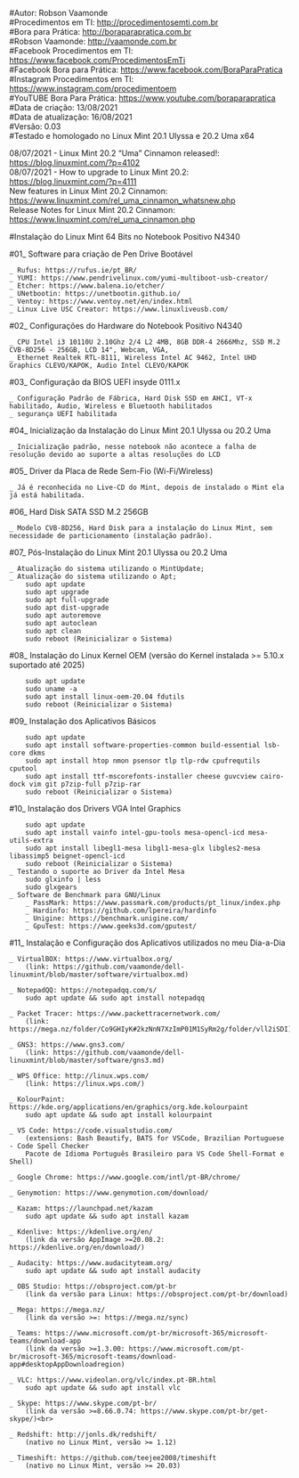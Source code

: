 #Autor: Robson Vaamonde<br>
#Procedimentos em TI: http://procedimentosemti.com.br<br>
#Bora para Prática: http://boraparapratica.com.br<br>
#Robson Vaamonde: http://vaamonde.com.br<br>
#Facebook Procedimentos em TI: https://www.facebook.com/ProcedimentosEmTi<br>
#Facebook Bora para Prática: https://www.facebook.com/BoraParaPratica<br>
#Instagram Procedimentos em TI: https://www.instagram.com/procedimentoem<br>
#YouTUBE Bora Para Prática: https://www.youtube.com/boraparapratica<br>
#Data de criação: 13/08/2021<br>
#Data de atualização: 16/08/2021<br>
#Versão: 0.03<br>
#Testado e homologado no Linux Mint 20.1 Ulyssa e 20.2 Uma x64

08/07/2021 - Linux Mint 20.2 “Uma” Cinnamon released!: https://blog.linuxmint.com/?p=4102<br>
08/07/2021 - How to upgrade to Linux Mint 20.2: https://blog.linuxmint.com/?p=4111<br>
New features in Linux Mint 20.2 Cinnamon: https://www.linuxmint.com/rel_uma_cinnamon_whatsnew.php<br>
Release Notes for Linux Mint 20.2 Cinnamon: https://www.linuxmint.com/rel_uma_cinnamon.php

#Instalação do Linux Mint 64 Bits no Notebook Positivo N4340

#01_ Software para criação de Pen Drive Bootável<br>

	_ Rufus: https://rufus.ie/pt_BR/
	_ YUMI: https://www.pendrivelinux.com/yumi-multiboot-usb-creator/
	_ Etcher: https://www.balena.io/etcher/
	_ UNetbootin: https://unetbootin.github.io/
	_ Ventoy: https://www.ventoy.net/en/index.html
	_ Linux Live USC Creator: https://www.linuxliveusb.com/

#02_ Configurações do Hardware do Notebook Positivo N4340<br>

	_ CPU Intel i3 10110U 2.10Ghz 2/4 L2 4MB, 8GB DDR-4 2666Mhz, SSD M.2 CVB-8D256 - 256GB, LCD 14", Webcam, VGA,
	_ Ethernet Realtek RTL-8111, Wireless Intel AC 9462, Intel UHD Graphics CLEVO/KAPOK, Audio Intel CLEVO/KAPOK

#03_ Configuração da BIOS UEFI insyde 0111.x<br>

	_ Configuração Padrão de Fábrica, Hard Disk SSD em AHCI, VT-x habilitado, Audio, Wireless e Bluetooth habilitados
	_ segurança UEFI habilitada
	
#04_ Inicialização da Instalação do Linux Mint 20.1 Ulyssa ou 20.2 Uma<br>

	_ Inicialização padrão, nesse notebook não acontece a falha de resolução devido ao suporte a altas resoluções do LCD

#05_ Driver da Placa de Rede Sem-Fio (Wi-Fi/Wireless)<br>

	_ Já é reconhecida no Live-CD do Mint, depois de instalado o Mint ela já está habilitada.

#06_ Hard Disk SATA SSD M.2 256GB<br>

	_ Modelo CVB-8D256, Hard Disk para a instalação do Linux Mint, sem necessidade de particionamento (instalação padrão).

#07_ Pós-Instalação do Linux Mint 20.1 Ulyssa ou 20.2 Uma<br>

	_ Atualização do sistema utilizando o MintUpdate;
	_ Atualização do sistema utilizando o Apt;
		sudo apt update
		sudo apt upgrade
		sudo apt full-upgrade
		sudo apt dist-upgrade
		sudo apt autoremove
		sudo apt autoclean
		sudo apt clean
		sudo reboot (Reinicializar o Sistema)

#08_ Instalação do Linux Kernel OEM (versão do Kernel instalada >= 5.10.x suportado até 2025)<br>

		sudo apt update
		sudo uname -a
		sudo apt install linux-oem-20.04 fdutils
		sudo reboot (Reinicializar o Sistema)

#09_ Instalação dos Aplicativos Básicos<br>

		sudo apt update
		sudo apt install software-properties-common build-essential lsb-core dkms
		sudo apt install htop nmon psensor tlp tlp-rdw cpufrequtils cputool
		sudo apt install ttf-mscorefonts-installer cheese guvcview cairo-dock vim git p7zip-full p7zip-rar
		sudo reboot (Reinicializar o Sistema)

#10_ Instalação dos Drivers VGA Intel Graphics<br>

		sudo apt update
		sudo apt install vainfo intel-gpu-tools mesa-opencl-icd mesa-utils-extra
		sudo apt install libegl1-mesa libgl1-mesa-glx libgles2-mesa libassimp5 beignet-opencl-icd
		sudo reboot (Reinicializar o Sistema)
	_ Testando o suporte ao Driver da Intel Mesa
		sudo glxinfo | less
		sudo glxgears
	_ Software de Benchmark para GNU/Linux
		_ PassMark: https://www.passmark.com/products/pt_linux/index.php
		_ Hardinfo: https://github.com/lpereira/hardinfo
		_ Unigine: https://benchmark.unigine.com/
		_ GpuTest: https://www.geeks3d.com/gputest/

#11_ Instalação e Configuração dos Aplicativos utilizados no meu Dia-a-Dia<br>

	_ VirtualBOX: https://www.virtualbox.org/
		(link: https://github.com/vaamonde/dell-linuxmint/blob/master/software/virtualbox.md)

	_ NotepadQQ: https://notepadqq.com/s/
		sudo apt update && sudo apt install notepadqq

	_ Packet Tracer: https://www.packettracernetwork.com/
		(link: https://mega.nz/folder/Co9GHIyK#2kzNnN7XzImP01M1SyRm2g/folder/vll2iSDI)

	_ GNS3: https://www.gns3.com/
		(link: https://github.com/vaamonde/dell-linuxmint/blob/master/software/gns3.md)

	_ WPS Office: http://linux.wps.com/
		(link: https://linux.wps.com/)

	_ KolourPaint: https://kde.org/applications/en/graphics/org.kde.kolourpaint
		sudo apt update && sudo apt install kolourpaint

	_ VS Code: https://code.visualstudio.com/
		(extensions: Bash Beautify, BATS for VSCode, Brazilian Portuguese - Code Spell Checker 
		Pacote de Idioma Português Brasileiro para VS Code Shell-Format e Shell)

	_ Google Chrome: https://www.google.com/intl/pt-BR/chrome/

	_ Genymotion: https://www.genymotion.com/download/

	_ Kazam: https://launchpad.net/kazam
		sudo apt update && sudo apt install kazam

	_ Kdenlive: https://kdenlive.org/en/
		(link da versão AppImage >=20.08.2: https://kdenlive.org/en/download/)

	_ Audacity: https://www.audacityteam.org/
		sudo apt update && sudo apt install audacity

	_ OBS Studio: https://obsproject.com/pt-br
		(link da versão para Linux: https://obsproject.com/pt-br/download)

	_ Mega: https://mega.nz/
		(link da versão >=: https://mega.nz/sync)

	_ Teams: https://www.microsoft.com/pt-br/microsoft-365/microsoft-teams/download-app
		(link da versão >=1.3.00: https://www.microsoft.com/pt-br/microsoft-365/microsoft-teams/download-app#desktopAppDownloadregion)

	_ VLC: https://www.videolan.org/vlc/index.pt-BR.html
		sudo apt update && sudo apt install vlc

	_ Skype: https://www.skype.com/pt-br/
		(link da versão >=8.66.0.74: https://www.skype.com/pt-br/get-skype/)<br>

	_ Redshift: http://jonls.dk/redshift/
		(nativo no Linux Mint, versão >= 1.12)

	_ Timeshift: https://github.com/teejee2008/timeshift
		(nativo no Linux Mint, versão >= 20.03)